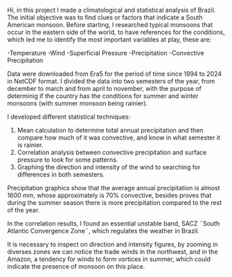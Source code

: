 Hi, in this project I made a climatological and statistical analysis of Brazil. The initial objective was to find clues or factors that indicate a South American monsoon.
Before starting, I researched typical monsoons that occur in the eastern side of the world, to have references for the conditions, which led me to identify the most
important variables at play, these are:

-Temperature
-Wind
-Superficial Pressure
-Precipitation
-Convective Precipitation

Data were downloaded from Era5 for the period of time since 1994 to 2024 in NetCDF format. I divided the data into two semesters of the year, from december to march and
from april to november, with the purpose of determinig if the country has the conditions for summer and winter monsoons (with summer monsoon being rainier). 

I developed different statistical techniques:

1) Mean calculation to determine total annual precipitation and then compare how much of it was convective, and know in what semester it is rainier.
2) Correlation analysis between convective precipitation and surface pressure to look for some patterns.
3) Graphing the direction and intensity of the wind to searching for differences in both semesters.

Precipitation graphics show that the average annual precipitation is almost 1600 mm, whose approximately is 70% convective, besides proves that during the summer season 
there is more precipitation compared to the rest of the year.

In the correlation results, I found an essential unstable band, SACZ  ¨South Atlantic Convergence Zone¨, which regulates the weather in Brazil. 

It is necessary to inspect on direction and intensity figures, by zooming in diverses zones we can notice the trade winds in the northwest, and in the Amazon, a 
tendency for winds to form vortices in summer, which could indicate the presence of monsoon on this place. 
